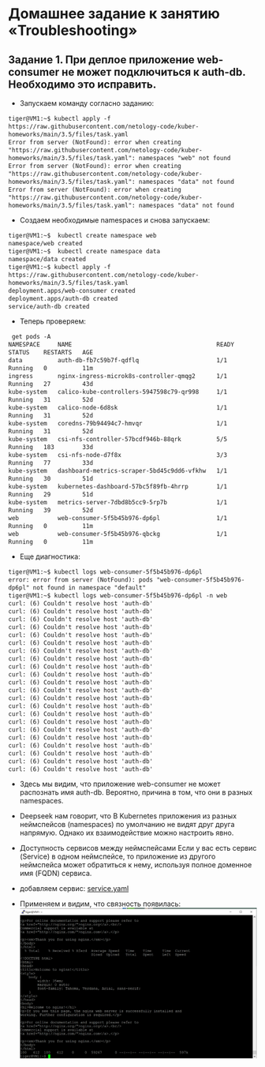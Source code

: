 # Домашнее задание к занятию «Troubleshooting»

## Задание 1.  При деплое приложение web-consumer не может подключиться к auth-db. Необходимо это исправить.

* Запускаем команду согласно заданию:
```
tiger@VM1:~$ kubectl apply -f https://raw.githubusercontent.com/netology-code/kuber-homeworks/main/3.5/files/task.yaml
Error from server (NotFound): error when creating "https://raw.githubusercontent.com/netology-code/kuber-homeworks/main/3.5/files/task.yaml": namespaces "web" not found
Error from server (NotFound): error when creating "https://raw.githubusercontent.com/netology-code/kuber-homeworks/main/3.5/files/task.yaml": namespaces "data" not found
Error from server (NotFound): error when creating "https://raw.githubusercontent.com/netology-code/kuber-homeworks/main/3.5/files/task.yaml": namespaces "data" not found
```
* Создаем необходимые namespaces и снова запускаем:
```
tiger@VM1:~$  kubectl create namespace web
namespace/web created
tiger@VM1:~$  kubectl create namespace data
namespace/data created
tiger@VM1:~$ kubectl apply -f https://raw.githubusercontent.com/netology-code/kuber-homeworks/main/3.5/files/task.yaml
deployment.apps/web-consumer created
deployment.apps/auth-db created
service/auth-db created
```
* Теперь проверяем:
```
 get pods -A
NAMESPACE     NAME                                         READY   STATUS    RESTARTS   AGE
data          auth-db-fb7c59b7f-qdflq                      1/1     Running   0          11m
ingress       nginx-ingress-microk8s-controller-qmqg2      1/1     Running   27         43d
kube-system   calico-kube-controllers-5947598c79-qr998     1/1     Running   31         52d
kube-system   calico-node-6d8sk                            1/1     Running   31         52d
kube-system   coredns-79b94494c7-hmvqr                     1/1     Running   31         52d
kube-system   csi-nfs-controller-57bcdf946b-88qrk          5/5     Running   183        33d
kube-system   csi-nfs-node-d7f8x                           3/3     Running   77         33d
kube-system   dashboard-metrics-scraper-5bd45c9dd6-vfkhw   1/1     Running   30         51d
kube-system   kubernetes-dashboard-57bc5f89fb-4hrrp        1/1     Running   29         51d
kube-system   metrics-server-7dbd8b5cc9-5rp7b              1/1     Running   39         52d
web           web-consumer-5f5b45b976-dp6pl                1/1     Running   0          11m
web           web-consumer-5f5b45b976-qbckg                1/1     Running   0          11m
```
* Еще диагностика:
```
tiger@VM1:~$ kubectl logs web-consumer-5f5b45b976-dp6pl
error: error from server (NotFound): pods "web-consumer-5f5b45b976-dp6pl" not found in namespace "default"
tiger@VM1:~$ kubectl logs web-consumer-5f5b45b976-dp6pl -n web
curl: (6) Couldn't resolve host 'auth-db'
curl: (6) Couldn't resolve host 'auth-db'
curl: (6) Couldn't resolve host 'auth-db'
curl: (6) Couldn't resolve host 'auth-db'
curl: (6) Couldn't resolve host 'auth-db'
curl: (6) Couldn't resolve host 'auth-db'
curl: (6) Couldn't resolve host 'auth-db'
curl: (6) Couldn't resolve host 'auth-db'
curl: (6) Couldn't resolve host 'auth-db'
curl: (6) Couldn't resolve host 'auth-db'
curl: (6) Couldn't resolve host 'auth-db'
curl: (6) Couldn't resolve host 'auth-db'
curl: (6) Couldn't resolve host 'auth-db'
curl: (6) Couldn't resolve host 'auth-db'
curl: (6) Couldn't resolve host 'auth-db'
curl: (6) Couldn't resolve host 'auth-db'
curl: (6) Couldn't resolve host 'auth-db'
curl: (6) Couldn't resolve host 'auth-db'
curl: (6) Couldn't resolve host 'auth-db'
curl: (6) Couldn't resolve host 'auth-db'
curl: (6) Couldn't resolve host 'auth-db'
curl: (6) Couldn't resolve host 'auth-db'
```
* Здесь мы видим, что приложение web-consumer не может распознать имя auth-db. Вероятно,
  причина в том, что они в разных namespaces. 
* Deepseek нам говорит, что В Kubernetes приложения из разных неймспейсов (namespaces) по умолчанию не видят друг друга напрямую. Однако их взаимодействие можно настроить явно.

* Доступность сервисов между неймспейсами
Если у вас есть сервис (Service) в одном неймспейсе, то приложение из другого неймспейса может обратиться к нему, используя полное доменное имя (FQDN) сервиса.
* добавляем сервис:
[service.yaml](https://github.com/A-Tagir/kubernetes/blob/main/15/service.yaml)
* Применяем и видим, что связность появилась:
![auth_ok](https://github.com/A-Tagir/kubernetes/blob/main/15/Kubernetes15_auth_db_ok.png)
